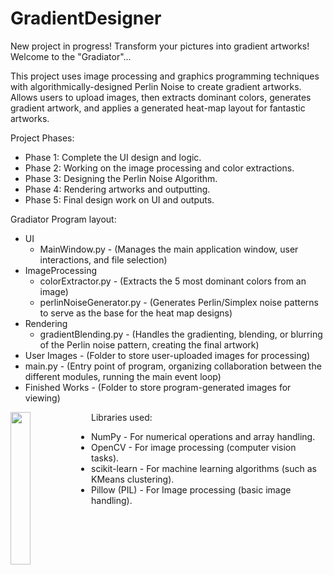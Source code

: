 # GradientDesigner
New project in progress! Transform your pictures into gradient artworks! Welcome to the "Gradiator"...

This project uses image processing and graphics programming techniques with algorithmically-designed Perlin Noise to create gradient artworks. Allows users to upload images, then extracts dominant colors, generates gradient artwork, and applies a generated heat-map layout for fantastic artworks.

Project Phases:
- Phase 1: Complete the UI design and logic.
- Phase 2: Working on the image processing and color extractions.
- Phase 3: Designing the Perlin Noise Algorithm.
- Phase 4: Rendering artworks and outputting.
- Phase 5: Final design work on UI and outputs.


Gradiator Program layout:
- UI
  - MainWindow.py  -  (Manages the main application window, user interactions, and file selection)
- ImageProcessing
  - colorExtractor.py  -  (Extracts the 5 most dominant colors from an image)
  - perlinNoiseGenerator.py  -  (Generates Perlin/Simplex noise patterns to serve as the base for the heat map designs)
- Rendering
  - gradientBlending.py  -  (Handles the gradienting, blending, or blurring of the Perlin noise pattern, creating the final artwork)
- User Images  -  (Folder to store user-uploaded images for processing)
- main.py  -  (Entry point of program, organizing collaboration between the different modules, running the main event loop)
- Finished Works - (Folder to store program-generated images for viewing)

<img width="25%" src="https://i.imgur.com/529kcW3.png" align="left" />


Libraries used:
- NumPy - For numerical operations and array handling.
- OpenCV - For image processing (computer vision tasks).
- scikit-learn - For machine learning algorithms (such as KMeans clustering).
- Pillow (PIL) - For Image processing (basic image handling).
